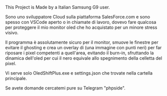 This Project is Made by a Italian Samsung G9 user.

Sono uno sviluppatore Cloud sulla piattaforma SalesForce.com e sono spesso con VSCode aperto o in chiamate di lavoro,
dovevo fare qualcosa per proteggere il mio monitor oled che ho acquistato per un minore stress visivo.

Il programma è assolutamente sicuro per il monitor, smuove le finestre per evitare il ghosting e crea un overlay di
(una immagine con punti neri) per far riposare i pixel competenti a quell'area, evitando il burn-in, sfruttando la 
dinamica dell'oled per cui il nero equivale allo spegnimento della celletta del pixel.

Vi serve solo OledShiftPlus.exe e settings.json che trovate nella cartella principale.

Se avete domande cercatemi pure su Telegram "phpside".
